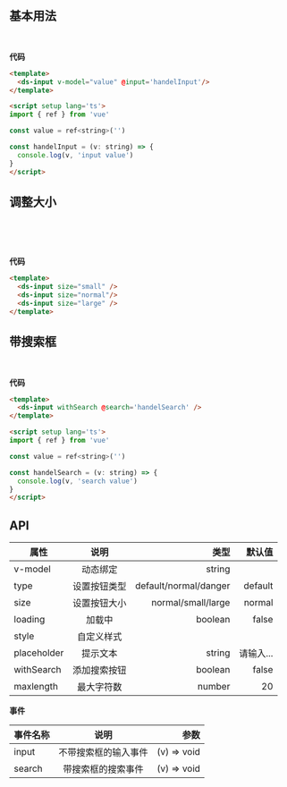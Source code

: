 ## 基本用法

<br>
<ds-input v-model="value" @input='handelInput'/>

**代码**

```html
<template>
  <ds-input v-model="value" @input='handelInput'/>
</template>

<script setup lang='ts'>
import { ref } from 'vue'

const value = ref<string>('')

const handelInput = (v: string) => {
  console.log(v, 'input value')
}
</script>
```

## 调整大小

<br>
<ds-input size="small" />
<ds-input size="normal" style='margin-left: 10px' />
<ds-input size="large" style='margin-left: 10px'/> <br><br>

**代码**

```html
<template>
  <ds-input size="small" />
  <ds-input size="normal"/>
  <ds-input size="large" />
</template>
```

## 带搜索框

<br>
<ds-input withSearch />

**代码**

```html
<template>
  <ds-input withSearch @search='handelSearch' />
</template>

<script setup lang='ts'>
import { ref } from 'vue'

const value = ref<string>('')

const handelSearch = (v: string) => {
  console.log(v, 'search value')
}
</script>
```

## API

| 属性           | 说明           | 类型  | 默认值  |
| ------------- |:-------------:| -----:| -----: |
| v-model       | 动态绑定        | string |   |
| type          | 设置按钮类型    | default/normal/danger | default  |
| size          | 设置按钮大小    | normal/small/large | normal  |
| loading       | 加载中         | boolean | false  |
| style         | 自定义样式      |  |   |
| placeholder   | 提示文本        | string | 请输入...  |
| withSearch    | 添加搜索按钮     | boolean |  false |
| maxlength    | 最大字符数     | number |  20 |

**事件**

| 事件名称           | 说明           | 参数  |
| -------------     |:-------------:| -----:|
| input             | 不带搜索框的输入事件    | (v) => void |
| search             | 带搜索框的搜索事件    | (v) => void |

<script setup>
  import DsInput from './components/Input/index.vue'
</script>